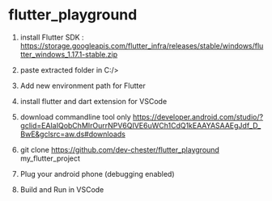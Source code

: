 # flutter_playground
 
1. install Flutter SDK : https://storage.googleapis.com/flutter_infra/releases/stable/windows/flutter_windows_1.17.1-stable.zip

2. paste extracted folder in C:/>

3. Add new environment path for Flutter

3. install flutter and dart extension for VSCode

4. download commandline tool only https://developer.android.com/studio/?gclid=EAIaIQobChMIrOurrNPV6QIVE6uWCh1CdQ1kEAAYASAAEgJdf_D_BwE&gclsrc=aw.ds#downloads

5. git clone https://github.com/dev-chester/flutter_playground my_flutter_project

6. Plug your android phone (debugging enabled)

7. Build and Run in VSCode



